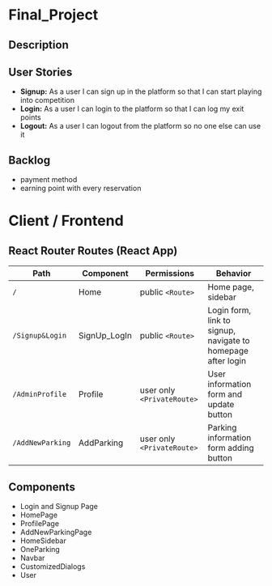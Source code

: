# Final_Project

## Description

## User Stories

- **Signup:** As a user I can sign up in the platform so that I can start playing into competition
- **Login:** As a user I can login to the platform so that I can log my exit points
- **Logout:** As a user I can logout from the platform so no one else can use it

## Backlog

- payment method
- earning point with every reservation

# Client / Frontend

## React Router Routes (React App)

| Path             | Component            | Permissions                | Behavior                                                     |
| ---------------- | -------------------- | -------------------------- | ------------------------------------------------------------ |
| `/`              | Home                 | public `<Route>`           | Home page, sidebar                                           |
| `/Signup&Login`  | SignUp_LogIn         | public `<Route>`           | Login form, link to signup, navigate to homepage after login |
| `/AdminProfile`  | Profile              | user only `<PrivateRoute>` | User information form and update button                      |
| `/AddNewParking` | AddParking           | user only `<PrivateRoute>` | Parking information form adding button                       |


## Components

- Login and Signup Page
- HomePage
- ProfilePage
- AddNewParkingPage
- HomeSidebar
- OneParking
- Navbar
- CustomizedDialogs
- User